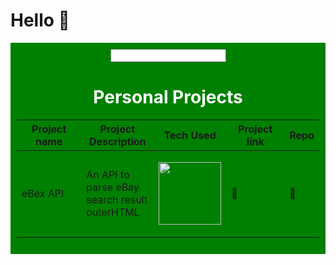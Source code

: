 # Hello 👋

<div style="background-color: green; padding: 10px; color: #fff; text-align: center;">
  <input/>
  <h1>Personal Projects</h1>
  <table>
    <thead>
      <tr>
        <th>Project name</th>
        <th style="width: 100px;">Project Description</th>
        <th>Tech Used</th>
        <th>Project link</th>
        <th>Repo</th>
      </tr>
    </thead>
    <tbody>
      <tr>
        <td>
          <span style="display: flex;">
            eBex API
          </span>
        </td>
        <td>
          <span style="display: flex;">
            <p>An API to parse eBay search result outerHTML</p>
          </span>
        </td>
         <td>
          <span style="display: flex;">
            <p><img style="width: 100px;" src="https://upload.wikimedia.org/wikipedia/commons/thumb/3/3c/Flask_logo.svg/2560px-Flask_logo.svg.png"/></p>
          </span>
        </td>
        <td>
          <span>
              <a style="text-decoration: none;" target="blank" href="https://ebextractor-v1.vercel.app/api/extract/using_keyword?q=shoes">🔗</a>
          </span>
        </td>
        <td>
          <span>
              <a style="text-decoration: none;" target="blank" href="https://github.com/koribot/ebextractor-api-flask">🔗</a>
          </span>
        </td>
      </tr>
      <!-- Add more rows as needed -->
    </tbody>
  </table>
</div>
